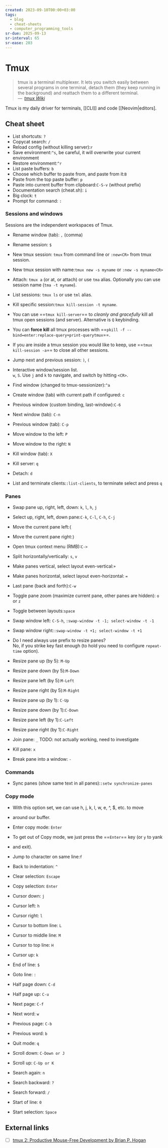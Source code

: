 ```yaml
---
created: 2023-09-10T00:00+03:00
tags:
  - blog
  - cheat-sheets
  - computer_programming_tools
sr-due: 2025-09-13
sr-interval: 65
sr-ease: 203
---
```


# Tmux

> tmux is a terminal multiplexer. It lets you switch easily between several programs in one terminal, detach them (they keep running in the background) and reattach them to a different terminal.\
> — <cite> [tmux Wiki](https://github.com/tmux/tmux/wiki)</cite>

Tmux is my daily driver for terminals, [[CLI]] and code [[Neovim|editors].

## Cheat sheet

- List shortcuts:<wbr class="f"> `?`
- Copycat search:<wbr class="f"> `/`
- Reload config (without killing server):<wbr class="f"> `r`
- Save environment:`^s`, be careful, it will overwrite your current environment
- Restore environment:`^r`
- List paste buffers:<wbr class="f"> `b`
- Choose which buffer to paste from, and paste from it:<wbr class="f"> `B`
- Paste from the top paste buffer:<wbr class="f"> `p`
- Paste into current buffer from clipboard:<wbr class="f"> `C-S-v` (without prefix)
- Documentation search (cheat.sh):<wbr class="f"> `i`
- Big clock:<wbr class="f"> `t`
- Prompt for command:<wbr class="f"> `:`

### Sessions and windows

Sessions are the independent workspaces of Tmux.

- Rename window (tab):<wbr class="f"> `,` (comma)
- Rename session:<wbr class="f"> `$`
- New tmux session:<wbr class="f"> `tmux` from command line or `:new<CR>` from tmux session. <!--SR:!2024-09-22,1,203-->
- New tmux session with name:<wbr class="f"> `tmux new -s myname` or `:new -s myname<CR>`
- Attach:<wbr class="f"> `tmux a` (or at, or attach) or use `tma` alias. Optionally you can use session name (`tma -t myname`). <!-- TODO: mux alias? -->
- List sessions:<wbr class="f"> `tmux ls` or use `tml` alias.
- Kill specific session:<wbr class="f"> `tmux kill-session -t myname`.
- You can use ==`tmux kill-server`== to _cleanly and gracefully_ kill all tmux open sessions (and server). Alternative is `Q` keybinding.
- You can **force kill** all tmux processes with ==`pkill -f --bind=enter:replace-query+print-querytmux`==.
- If you are inside a tmux session you would like to keep, use ==`tmux kill-session -a`== to close all other sessions.
- Jump next and previous session:<wbr class="f"> `)`, `(`
- Interactive window/session list.
  <br class="f">
`w`, `S`. Use `j` and `k` to navigate, and switch by hitting `<CR>`.
- Find window (changed to tmux-sessionizer):<wbr class="f"> `^a`
- Create window (tab) with current path if configured:<wbr class="f"> `c`
- Previous window (custom binding, last-window):<wbr class="f"> `C-6`

- Next window (tab):<wbr class="f"> `C-n`
- Previous window (tab):<wbr class="f"> `C-p`
- Move window to the left:<wbr class="f"> `P`
- Move window to the right:<wbr class="f"> `N`

- Kill window (tab):<wbr class="f"> `X`
- Kill server:<wbr class="f"> `q`
- Detach:<wbr class="f"> `d`
- List and terminate clients:<wbr class="f"> `:list-clients`, to terminate select and press `q`

### Panes

- Swap pane up, right, left, down:<wbr class="f"> `k`, `l`, `h`, `j`
- Select up, right, left, down pane:<wbr class="f"> `C-k`, `C-l`, `C-h`, `C-j` <!-- TODO: not working -->
- Move the current pane left:<wbr class="f"> `{`
- Move the current pane right:<wbr class="f"> `}`
- Open tmux context menu (RMB):<wbr class="f"> `C->`
- Split horizontally/vertically:<wbr class="f"> `s`, `v`
- Make panes vertical, select layout even-vertical:<wbr class="f"> `+`
- Make panes horizontal, select layout even-horizontal:<wbr class="f"> `=`
- Last pane (back and forth):<wbr class="f"> `C-w`
- Toggle pane zoom (maximize current pane, other panes are hidden):<wbr class="f"> `o` or `z`
- Toggle between layouts:<wbr class="f"> `space`

- Swap window left:<wbr class="f"> `C-S-h`, `:swap-window -t -1; select-window -t -1`
- Swap window right:<wbr class="f"> `:swap-window -t +1; select-window -t +1`

- Do I need always use prefix to resize panes?
  <br class="f">
No, if you strike key fast enough (to hold you need to configure `repeat-time` option).

- Resize pane up (by 5):<wbr class="f"> `M-Up`
- Resize pane down (by 5):<wbr class="f"> `M-Down`
- Resize pane left (by 5):<wbr class="f"> `M-Left`
- Resize pane right (by 5):<wbr class="f"> `M-Right`

- Resize pane up (by 1):<wbr class="f"> `C-Up`
- Resize pane down (by 1):<wbr class="f"> `C-Down`
- Resize pane left (by 1):<wbr class="f"> `C-Left`
- Resize pane right (by 1):<wbr class="f"> `C-Right`

- Join pane:<wbr class="f"> `_` TODO: not actually working, need to investigate
- Kill pane:<wbr class="f"> `x`
- Break pane into a window:<wbr class="f"> `-`

### Commands

- Sync panes (show same text in all panes):<wbr class="f"> `:setw synchronize-panes`

### Copy mode

- With this option set, we can use h, j, k, l, w, e, ^, $, etc. to move
- around our buffer.

- Enter copy mode:<wbr class="f"> `Enter`

- To get out of Copy mode, we just press the ==`Enter`== key (or `y` to yank
- and exit).

- Jump to character on same line:<wbr class="f"> `f`
- Back to indentation:<wbr class="f"> `^`
- Clear selection:<wbr class="f"> `Escape`
- Copy selection:<wbr class="f"> `Enter`
- Cursor down:<wbr class="f"> `j`
- Cursor left:<wbr class="f"> `h`
- Cursor right:<wbr class="f"> `l`
- Cursor to bottom line:<wbr class="f"> `L`
- Cursor to middle line:<wbr class="f"> `M`
- Cursor to top line:<wbr class="f"> `H`
- Cursor up:<wbr class="f"> `k`
- End of line:<wbr class="f"> `$`
- Goto line:<wbr class="f"> `:`
- Half page down:<wbr class="f"> `C-d`
- Half page up:<wbr class="f"> `C-u`
- Next page:<wbr class="f"> `C-f`
- Next word:<wbr class="f"> `w`
- Previous page:<wbr class="f"> `C-b`
- Previous word:<wbr class="f"> `b`
- Quit mode:<wbr class="f"> `q`
- Scroll down:<wbr class="f"> `C-Down or J`
- Scroll up:<wbr class="f"> `C-Up or K`
- Search again:<wbr class="f"> `n`
- Search backward:<wbr class="f"> `?`
- Search forward:<wbr class="f"> `/`
- Start of line:<wbr class="f"> `0`
- Start selection:<wbr class="f"> `Space`

## External links

- [ ] [tmux 2: Productive Mouse-Free Development by Brian P. Hogan](https://pragprog.com/titles/bhtmux2/tmux-2/)
